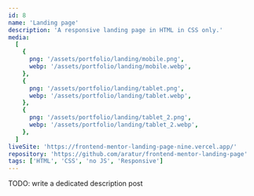 ```yaml
---
id: 8
name: 'Landing page'
description: 'A responsive landing page in HTML in CSS only.'
media:
  [
    {
      png: '/assets/portfolio/landing/mobile.png',
      webp: '/assets/portfolio/landing/mobile.webp',
    },
    {
      png: '/assets/portfolio/landing/tablet.png',
      webp: '/assets/portfolio/landing/tablet.webp',
    },
    {
      png: '/assets/portfolio/landing/tablet_2.png',
      webp: '/assets/portfolio/landing/tablet_2.webp',
    },
  ]
liveSite: 'https://frontend-mentor-landing-page-nine.vercel.app/'
repository: 'https://github.com/aratur/frontend-mentor-landing-page'
tags: ['HTML', 'CSS', 'no JS', 'Responsive']
---
```


TODO: write a dedicated description post
